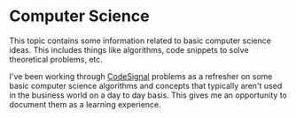 # Computer Science

This topic contains some information related to basic computer science ideas.  This includes things like algorithms, code snippets to solve theoretical problems, etc.

I've been working through [CodeSignal](https://www.codesignal.com) problems as a refresher on some basic computer science algorithms and concepts that typically aren't used in the business world on a day to day basis.  This gives me an opportunity to document them as a learning experience.